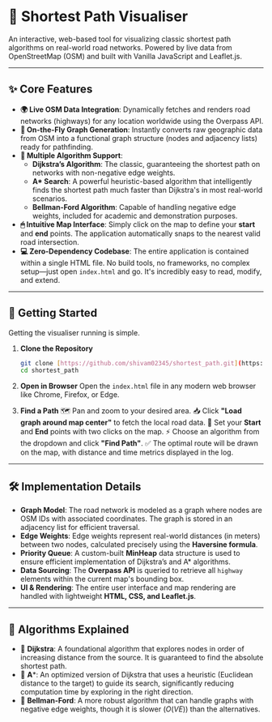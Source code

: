 # 🚦 Shortest Path Visualiser

An interactive, web-based tool for visualizing classic shortest path algorithms on real-world road networks. Powered by live data from OpenStreetMap (OSM) and built with Vanilla JavaScript and Leaflet.js.

---

## ✨ Core Features

* **🌍 Live OSM Data Integration**: Dynamically fetches and renders road networks (highways) for any location worldwide using the Overpass API.
* **🔗 On-the-Fly Graph Generation**: Instantly converts raw geographic data from OSM into a functional graph structure (nodes and adjacency lists) ready for pathfinding.
* **🧮 Multiple Algorithm Support**:
    * **Dijkstra’s Algorithm**: The classic, guaranteeing the shortest path on networks with non-negative edge weights.
    * **A\* Search**: A powerful heuristic-based algorithm that intelligently finds the shortest path much faster than Dijkstra's in most real-world scenarios.
    * **Bellman-Ford Algorithm**: Capable of handling negative edge weights, included for academic and demonstration purposes.
* **🖱 Intuitive Map Interface**: Simply click on the map to define your **start** and **end** points. The application automatically snaps to the nearest valid road intersection.
* **💻 Zero-Dependency Codebase**: The entire application is contained within a single HTML file. No build tools, no frameworks, no complex setup—just open `index.html` and go. It's incredibly easy to read, modify, and extend.

---

## 🚀 Getting Started

Getting the visualiser running is simple.

1.  **Clone the Repository**
    ```bash
    git clone [https://github.com/shivam02345/shortest_path.git](https://github.com/shivam02345/shortest_path.git)
    cd shortest_path
    ```
2.  **Open in Browser**
    Open the `index.html` file in any modern web browser like Chrome, Firefox, or Edge.

3.  **Find a Path**
    🗺️ Pan and zoom to your desired area.
    📥 Click **"Load graph around map center"** to fetch the local road data.
    📍 Set your **Start** and **End** points with two clicks on the map.
    ⚡ Choose an algorithm from the dropdown and click **"Find Path"**.
    ✅ The optimal route will be drawn on the map, with distance and time metrics displayed in the log.

---

## 🛠️ Implementation Details

* **Graph Model**: The road network is modeled as a graph where nodes are OSM IDs with associated coordinates. The graph is stored in an adjacency list for efficient traversal.
* **Edge Weights**: Edge weights represent real-world distances (in meters) between two nodes, calculated precisely using the **Haversine formula**.
* **Priority Queue**: A custom-built **MinHeap** data structure is used to ensure efficient implementation of Dijkstra’s and A* algorithms.
* **Data Sourcing**: The **Overpass API** is queried to retrieve all `highway` elements within the current map's bounding box.
* **UI & Rendering**: The entire user interface and map rendering are handled with lightweight **HTML, CSS, and Leaflet.js**.

---

## 📜 Algorithms Explained

* 🔹 **Dijkstra**: A foundational algorithm that explores nodes in order of increasing distance from the source. It is guaranteed to find the absolute shortest path.
* 🔹 **A***: An optimized version of Dijkstra that uses a heuristic (Euclidean distance to the target) to guide its search, significantly reducing computation time by exploring in the right direction.
* 🔹 **Bellman-Ford**: A more robust algorithm that can handle graphs with negative edge weights, though it is slower ($O(VE)$) than the alternatives.
